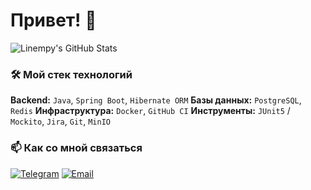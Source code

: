 
# Привет! 👋

![Linempy's GitHub Stats](https://github-readme-stats.vercel.app/api?username=Linempy&show_icons=true&theme=radical)

### 🛠️ Мой стек технологий

**Backend:** `Java`, `Spring Boot`, `Hibernate ORM`
**Базы данных:** `PostgreSQL`, `Redis`
**Инфраструктура:** `Docker`, `GitHub CI`
**Инструменты:** `JUnit5` / `Mockito`, `Jira`, `Git`, `MinIO`

### 📫 Как со мной связаться

[![Telegram](https://img.shields.io/badge/Telegram-%40username-blue?style=flat&logo=telegram)](https://t.me/username)
[![Email](https://img.shields.io/badge/Email-email@example.com-red?style=flat&logo=gmail)](mailto:email@example.com)
